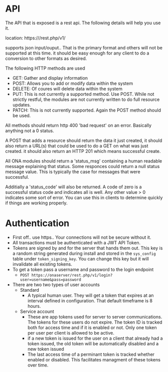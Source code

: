 API
===

The API that is exposed is a rest api. The following details will help you use it.

location: https://<onacoreserver>/rest.php/v1/

supports json input/ouput.. That is the primary format and others will not be supported at this time.  it should be easy enough for any client to do a conversion to other formats as desired.

The following HTTP methods are used
- GET: Gather and display information
- POST: Allows you to add or modify data within the system
- DELETE: Of coures will delete data within the system
- PUT: This is not currently a supported method. Use POST. While not strictly restful, the modules are not currently written to do full resource updates. 
- PATCH: This is not currently supported. Again the POST method should be used.

All methods should return http 400 'bad request' on an error.  Basically anything not a 0 status.

A POST that adds a resource should return the data it just created, it should also return a URL(s) that could be used to do a GET on what was just created.  it should also return an HTTP 201 which means successful create.

All ONA modules should return a 'status_msg' containing a human readable message explaining that status. Some responces could return a null status message value. This is typically the case for messages that were successful.

Additially a 'status_code' will also be returned. A code of zero is a successful status code and indicates all is well. Any other value > 0 indicates some sort of error.  You can use this in clients to determine quickly if things are working properly.

Authentication
==============

* First off.. use https.. Your connections will not be secure without it.
* All transactions must be authenticated with a JWT API Token.
* Tokens are signed by and for the server that hands them out. This key is a random string generated during install and stored in the `sys_config` table under `token_signing_key`. You can change this key but it will invalidate all existing tokens.
* To get a token pass a username and password to the login endpoint
  * `POST https://onaserver/rest.php/v1/login?user=username&pass=password`
* There are two two types of user accounts
  * Standard
    * A typical human user. They will get a token that expires at an interval defined in configuration. That default timeframe is 8 hours.
  * Service account
    * These are app tokens used for server to server communications. The tokens for these users do not expire.  The token ID is tracked both for access time and if it is enabled or not.  Only one token per user per client is allowed to be active.
    * if a new token is issued for the user on a client that already had a token issued, the old token will be automatically disabled and a new token issued
    * The last access time of a perminant token is tracked whether enabled or disabled. This facilitates managment of these tokens over time.


